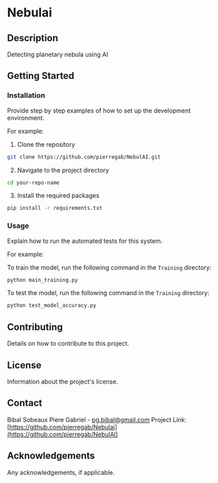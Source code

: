 # Nebulai

## Description

Detecting planetary nebula using AI

## Getting Started

### Installation

Provide step by step examples of how to set up the development environment.

For example:

1. Clone the repository
```sh
git clone https://github.com/pierregab/NebulAI.git
```
2. Navigate to the project directory
```sh
cd your-repo-name
```
3. Install the required packages
```sh
pip install -r requirements.txt
```

### Usage

Explain how to run the automated tests for this system.

For example:

To train the model, run the following command in the `Training` directory:

```sh
python main_training.py
```

To test the model, run the following command in the `Training` directory:

```sh
python test_model_accuracy.py
```

## Contributing

Details on how to contribute to this project.

## License

Information about the project's license.

## Contact

Bibal Sobeaux Piere Gabriel - pg.bibal@gmail.com
Project Link: [https://github.com/pierregab/Nebulai](https://github.com/pierregab/NebulAI)  

## Acknowledgements

Any acknowledgements, if applicable.

